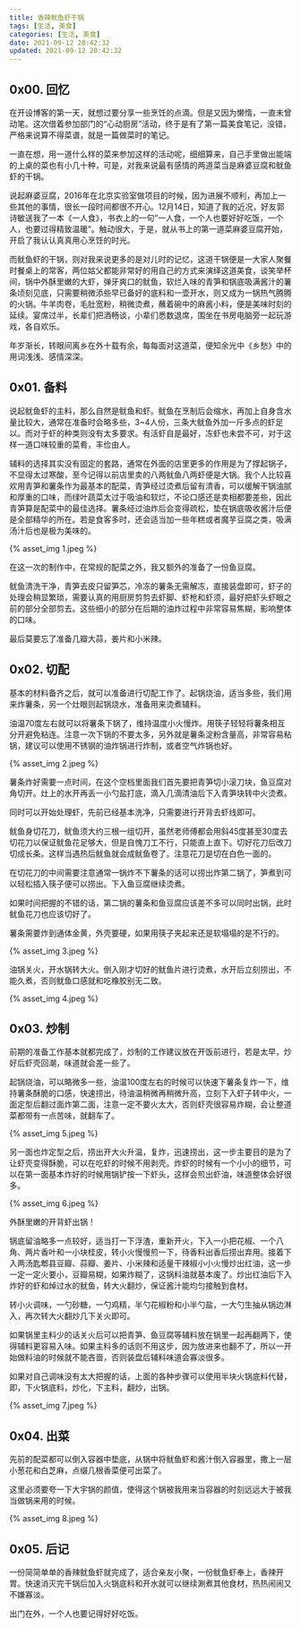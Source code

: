 ```yaml
---
title: 香辣鱿鱼虾干锅
tags: [生活, 美食]
categories: [生活, 美食]
date: 2021-09-12 20:42:32
updated: 2021-09-12 20:42:32
---
```


## 0x00. 回忆

在开设博客的第一天，就想过要分享一些烹饪的点滴。但是又因为懒惰，一直未曾动笔。这次借着参加部门的“心动厨房”活动，终于是有了第一篇美食笔记，没错，严格来说算不得菜谱，就是一篇做菜时的笔记。

<!-- more -->

一直在想，用一道什么样的菜来参加这样的活动呢，细细算来，自己手里做出能端的上桌的菜也有小几十种，可是，对我来说最有感情的两道菜当是麻婆豆腐和鱿鱼虾的干锅。

说起麻婆豆腐，2016年在北京实验室做项目的时候，因为进展不顺利，再加上一些其他的事情，很长一段时间都很不开心。12月14日，知道了我的近况，好友郭诗敏送我了一本《一人食》，书衣上的一句“一人食，一个人也要好好吃饭，一个人，也要过得精致温暖”。触动很大，于是，就从书上的第一道菜麻婆豆腐开始，开启了我认认真真用心烹饪的时光。

而鱿鱼虾的干锅，则对我来说更多的是对儿时的记忆，这道干锅便是一大家人聚餐时餐桌上的常客，两位姑父都能非常好的用自己的方式来演绎这道美食，谈笑举杯间，锅中外酥里嫩的大虾，弹牙爽口的鱿鱼，软烂入味的青笋和锅底吸满酱汁的薯条顷刻见底，只需要稍微添些早已备好的底料和一壶开水，则又成为一锅热气腾腾的火锅。牛羊肉卷，毛肚宽粉，稍微烫煮，蘸着碗中的麻酱小料，便是美味时刻的延续。宴席过半，长辈们把酒畅谈，小辈们悉数退席，围坐在书房电脑旁一起玩游戏，各自欢乐。

年岁渐长，转眼间离乡在外十载有余，每每面对这道菜，便知余光中《乡愁》中的用词浅浅、感情深深。

## 0x01. 备料

说起鱿鱼虾的主料，那么自然是鱿鱼和虾。鱿鱼在烹制后会缩水，再加上自身含水量比较大，通常在准备时会略多些，3~4人份，三条大鱿鱼外加一斤多点的虾足以。而对于虾的种类则没有太多要求。有活虾自是最好，冻虾也未尝不可，对于这样一道口味较重的菜肴，丰俭由人。

辅料的选择其实没有固定的套路，通常在外面的店里更多的作用是为了撑起锅子，不显得太过寒酸，至今记得以前店里卖的八两鱿鱼八两虾便是大锅。我个人比较喜欢用青笋和薯条作为最基本的配菜，青笋经过烫煮后留有清香，可以缓解干锅油腻和厚重的口味，而绿叶蔬菜太过于吸油和软烂，不论口感还是卖相都要差些，因此青笋算是配菜中的最佳选择。薯条经过油炸后会变得疏松，垫在锅底吸收酱汁后便是全部精华的所在。若是食客多时，还会适当加一些年糕或者魔芋豆腐之类，吸满汤汁后也是极为美味的。

{% asset_img 1.jpeg %}

在这一次的制作中，在常规的配菜之外，我又额外的准备了一份鱼豆腐。

鱿鱼清洗干净，青笋去皮只留笋芯，冷冻的薯条无需解冻，直接装盘即可，虾子的处理会稍显繁琐，需要认真的用厨房剪剪去虾脚、虾枪和虾须，最好把虾头虾眼之前的部分全部剪去。这些细小的部分在后期的油炸过程中非常容易焦糊，影响整体的口味。

最后莫要忘了准备几瓣大蒜，姜片和小米辣。

## 0x02. 切配

基本的材料备齐之后，就可以准备进行切配工作了。起锅烧油，适当多些，我们用来炸薯条，另一个灶眼则起锅烧水，准备用来烫煮辅料。

油温70度左右就可以将薯条下锅了，维持温度小火慢炸。用筷子轻轻将薯条相互分开避免粘连。注意一次下锅的不要太多，另外就是薯条淀粉含量高，非常容易粘锅，建议可以使用不锈钢的油炸锅进行炸制，或者空气炸锅也好。

{% asset_img 2.jpeg %}

薯条炸好需要一点时间，在这个空档里面我们首先要把青笋切小滚刀块，鱼豆腐对角切开。灶上的水开再丢一小勺盐打底，滴入几滴清油后下入青笋块转中火烫煮。

同时可以开始处理虾，先前已经基本洗净，只需要进行开背去虾线即可。

鱿鱼身切花刀，鱿鱼须大约三根一组切开，虽然老师傅都会用斜45度甚至30度去切花刀以保证鱿鱼花足够大，但是自愧刀工不行，只能直上直下。切好花刀后改刀切成长条。这样当遇热后鱿鱼就会成鱿鱼卷了。注意花刀是切在白色一面的。

在切花刀的中间需要注意通常一锅炸不下薯条的话可以捞出炸第二锅了，笋煮到可以轻松插入筷子便可以捞出。下入鱼豆腐继续烫煮。

如果时间把握的不错的话，第二锅的薯条和鱼豆腐应该差不多可以同时出锅，此时鱿鱼花刀也应该切好了。

薯条需要炸到通体金黄，外壳要硬，如果用筷子夹起来还是软塌塌的是不行的。

{% asset_img 3.jpeg %}

油锅关火，开水锅转大火。倒入刚才切好的鱿鱼片进行烫煮，水开后立刻捞出，不能久煮，否则鱿鱼口感就和吃橡胶别无二致。

{% asset_img 4.jpeg %}

## 0x03. 炒制

前期的准备工作基本就都完成了，炒制的工作建议放在开饭前进行，若是太早，炒好后虾壳回潮，味道就会差一些了。

起锅烧油，可以略微多一些，油温100度左右的时候可以快速下薯条复炸一下，维持薯条酥脆的口感，快速捞出，待油温稍微再稍微升高，立刻下入虾子转中火，一面定型后翻过面炸第二面，注意一定不要火太大，否则虾壳很容易炸糊，会让整道菜都带有一点苦味，就翻车了。

{% asset_img 5.jpeg %}

另一面也炸定型之后，捞出开大火升温，复炸，迅速捞出，这一步主要目的是为了让虾壳变得酥脆，可以在吃虾的时候不用剥壳。炸虾的时候有一个小小的细节，可以在第一面基本炸好的时候用锅铲按一下虾头，这样会煎出虾油，味道整体会好很多。

{% asset_img 6.jpeg %}

外酥里嫩的开背虾出锅！

锅底留油略多一点较好，适当打一下浮渣，重新开火，下入一小把花椒、一个八角、两片香叶和一小块桂皮，转小火慢慢煎一下，待香料出香后捞出弃用。接着下入两汤匙郫县豆瓣、蒜瓣、姜片、小米辣和适量干辣椒小小火慢炒出红油，这一步一定一定火要小，豆瓣易糊，如果炸糊了，这锅料油就基本废了。炒出红油后下入炸好的虾和焯过水的鱿鱼，转大火翻炒，保证酱汁能均匀接触到食材。

转小火调味，一勺砂糖，一勺鸡精，半勺花椒粉和小半勺盐，一大勺生抽从锅边淋入，再次转大火翻炒几下关火即可。

如果锅里主料少的话关火后可以把青笋、鱼豆腐等辅料放在锅里一起再翻两下，使得辅料更容易入味。如果主料多的话则不用这步，因为放进来也翻不了，所以一开始做料油的时候就不能吝啬，否则装盘后辅料味道会寡淡很多。

如果对自己调味没有太大把握的话，上面的各种步骤可以使用半块火锅底料代替，即，下火锅底料，炒化，下主料，翻炒，出锅。

{% asset_img 7.jpeg %}

## 0x04. 出菜

先前的配菜都可以倒入容器中垫底，从锅中将鱿鱼虾和酱汁倒入容器里，撒上一层小葱花和白芝麻，点缀几根香菜便可出菜了。

这里必须要夸一下大宇锅的颜值，使得这个锅被我用来当容器的时刻远远大于被我当做锅来用的时候。

{% asset_img 8.jpeg %}

## 0x05. 后记

一份简简单单的香辣鱿鱼虾就完成了，适合亲友小聚，一份鱿鱼虾奉上，香辣开胃。快速消灭完干锅后加入火锅底料和开水就可以继续涮煮其他食材，热热闹闹又不嫌寡淡。

出门在外，一个人也要记得好好吃饭。

